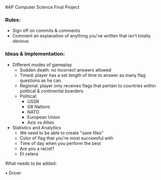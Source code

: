 #AP Computer Science Final Project

### Rules:
- Sign off on commits & comments
- Comment an explanation of anything you've written that isn't totally obvious

### Ideas & Implementation:
- Different modes of gameplay
    - Sudden death: no incorrect answers allowed
    - Timed: player has a set length of time to answer as many flag questions as he can. 
    - Regional: player only receives flags that pertain to countries within political & continental boarders
    - Political: 
        - USSR
        - G8 Nations
        - NATO
        - European Union
        - Axis vs Allies
- Statistics and Analyitics
    - We need to be able to create "save files"
    - Color of flag that you're most succeesful with
    - Time of day when you perform the best
    - Are you a racist?
    - Et cetera


What needs to be added:

• Driver
